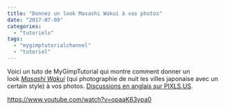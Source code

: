 ```yaml
---
title: "Donnez un look Masashi Wakui à vos photos"
date: "2017-07-09"
categories: 
  - "tutoriels"
tags: 
  - "mygimptutorialchannel"
  - "tutoriel"
---
```


Voici un tuto de MyGimpTutorial qui montre comment donner un look [_Masashi Wakui_](https://discuss.pixls.us/t/achieve-the-masashi-wakui-look/634) (qui photographie de nuit les villes japonaise avec un certain style) à vos photos. [Discussions en anglais sur PIXLS.US](https://discuss.pixls.us/t/achieve-the-masashi-wakui-look/634).

https://www.youtube.com/watch?v=opaaK63ypa0
